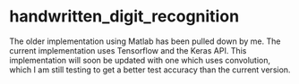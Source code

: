 # handwritten_digit_recognition
The older implementation using Matlab has been pulled down by me. The current implementation uses Tensorflow and the Keras API. This implementation will soon be updated with one which uses convolution, which I am still testing to get a better test accuracy than the current version. 
